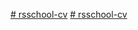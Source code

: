 [# rsschool-cv](https://Diana1888.github.io/rsschool-cv/cv)
[# rsschool-cv](https://Diana1888.github.io/rsschool-cv)

